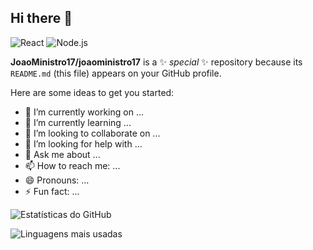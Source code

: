 ## Hi there 👋

![React](https://img.shields.io/badge/-React-61DAFB?logo=react&logoColor=white&style=flat)
![Node.js](https://img.shields.io/badge/-Node.js-339933?logo=node.js&logoColor=white&style=flat)

**JoaoMinistro17/joaoministro17** is a ✨ _special_ ✨ repository because its `README.md` (this file) appears on your GitHub profile.

Here are some ideas to get you started:

- 🔭 I’m currently working on ...
- 🌱 I’m currently learning ...
- 👯 I’m looking to collaborate on ...
- 🤔 I’m looking for help with ...
- 💬 Ask me about ...
- 📫 How to reach me: ...
- 😄 Pronouns: ...
- ⚡ Fun fact: ...

![Estatísticas do GitHub](https://github-readme-stats.vercel.app/api?username=joaoministro17&show_icons=true&theme=radical)

![Linguagens mais usadas](https://github-readme-stats.vercel.app/api/top-langs/?username=joaoministro17&layout=compact&theme=radical)
